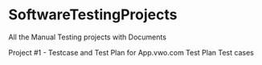 # SoftwareTestingProjects
All the Manual Testing projects with Documents

Project #1 - Testcase and Test Plan for App.vwo.com
Test Plan
Test cases
